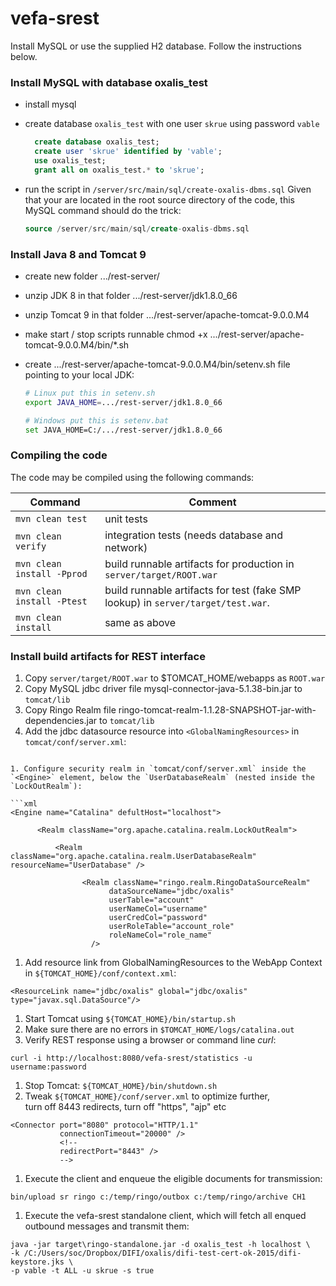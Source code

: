 # vefa-srest

Install MySQL or use the supplied H2 database. Follow the instructions below.

### Install MySQL with database oxalis_test
- install mysql
- create database `oxalis_test` with one user `skrue` using password `vable`

  ```sql    
    create database oxalis_test;
    create user 'skrue' identified by 'vable';
    use oxalis_test;
    grant all on oxalis_test.* to 'skrue';
  ```        
- run the script in `/server/src/main/sql/create-oxalis-dbms.sql`
Given that your are located in the root source directory of the code, this
MySQL command should do the trick:

  ```sql
  source /server/src/main/sql/create-oxalis-dbms.sql
  ```


### Install Java 8 and Tomcat 9
- create new folder .../rest-server/
- unzip JDK 8 in that folder .../rest-server/jdk1.8.0_66
- unzip Tomcat 9 in that folder .../rest-server/apache-tomcat-9.0.0.M4
- make start / stop scripts runnable chmod +x .../rest-server/apache-tomcat-9.0.0.M4/bin/*.sh
- create .../rest-server/apache-tomcat-9.0.0.M4/bin/setenv.sh file pointing to your local JDK:

  ```sh
  # Linux put this in setenv.sh
  export JAVA_HOME=.../rest-server/jdk1.8.0_66

  # Windows put this is setenv.bat
  set JAVA_HOME=C:/.../rest-server/jdk1.8.0_66
  ```

### Compiling the code

The code may be compiled using the following commands:

Command                     | Comment
--------------------------- | ---------------------------
`mvn clean test`            | unit tests
`mvn clean verify`          | integration tests (needs database and network)
`mvn clean install -Pprod`  | build runnable artifacts for production in `server/target/ROOT.war`
`mvn clean install -Ptest`  | build runnable artifacts for test (fake SMP lookup) in `server/target/test.war`.
`mvn clean install`         | same as above


### Install build artifacts for REST interface

1. Copy `server/target/ROOT.war` to $TOMCAT_HOME/webapps as `ROOT.war`
1. Copy MySQL jdbc driver file mysql-connector-java-5.1.38-bin.jar to `tomcat/lib`
1. Copy Ringo Realm file ringo-tomcat-realm-1.1.28-SNAPSHOT-jar-with-dependencies.jar to `tomcat/lib`
1. Add the jdbc datasource resource into `<GlobalNamingResources>` in `tomcat/conf/server.xml`:
   ```xml
  <Resource name="jdbc/oxalis"
        auth="Container"
        type="javax.sql.DataSource"
        maxActive="100"
        maxIdle="30"
        maxWait="10000"
        username="skrue"
        password="vable"
        driverClassName="com.mysql.jdbc.Driver"
        url="jdbc:mysql://localhost:3306/oxalis_test"
        removeAbandoned="true"
        removeAbandonedTimeout="60"
        logAbandoned="true"
        validationQuery="select now()"
    />
  ```
1. Configure security realm in `tomcat/conf/server.xml` inside the `<Engine>` element, below the `UserDatabaseRealm` (nested inside the `LockOutRealm`):

  ```xml
  <Engine name="Catalina" defultHost="localhost">

        <Realm className="org.apache.catalina.realm.LockOutRealm">

            <Realm className="org.apache.catalina.realm.UserDatabaseRealm" resourceName="UserDatabase" />
    
                  <Realm className="ringo.realm.RingoDataSourceRealm"
                        dataSourceName="jdbc/oxalis"
                        userTable="account"
                        userNameCol="username"
                        userCredCol="password"
                        userRoleTable="account_role"
                        roleNameCol="role_name"
                    />
```
1. Add resource link from GlobalNamingResources to the WebApp Context in `${TOMCAT_HOME}/conf/context.xml`:

  ```
<ResourceLink name="jdbc/oxalis" global="jdbc/oxalis" type="javax.sql.DataSource"/>
  ```
  
1. Start Tomcat using `${TOMCAT_HOME}/bin/startup.sh`
1. Make sure there are no errors in `$TOMCAT_HOME/logs/catalina.out`
1. Verify REST response using a browser or command line _curl_:

  ```
  curl -i http://localhost:8080/vefa-srest/statistics -u username:password
  ```
  
1. Stop Tomcat: `${TOMCAT_HOME}/bin/shutdown.sh`
1. Tweak `${TOMCAT_HOME}/conf/server.xml` to optimize further,  
  turn off 8443 redirects, turn off "https", "ajp" etc
 ```
 <Connector port="8080" protocol="HTTP/1.1"
            connectionTimeout="20000" />
            <!--
            redirectPort="8443" />
            -->
 ```

1. Execute the client and enqueue the eligible documents for transmission:

  ```
  bin/upload sr ringo c:/temp/ringo/outbox c:/temp/ringo/archive CH1
  ```

1. Execute the vefa-srest standalone client, which will fetch all enqued outbound messages
  and transmit them:
  
  ```
  java -jar target\ringo-standalone.jar -d oxalis_test -h localhost \
  -k /C:/Users/soc/Dropbox/DIFI/oxalis/difi-test-cert-ok-2015/difi-keystore.jks \
  -p vable -t ALL -u skrue -s true
  ```
